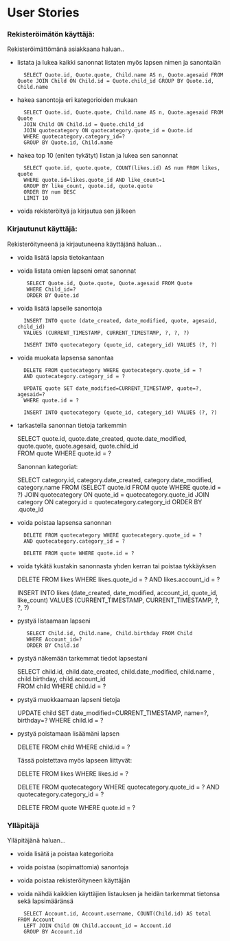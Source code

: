 # User Stories

### Rekisteröimätön käyttäjä:

Rekisteröimättömänä asiakkaana haluan..

- listata ja lukea kaikki sanonnat listaten myös lapsen nimen ja sanontaiän

        SELECT Quote.id, Quote.quote, Child.name AS n, Quote.agesaid FROM Quote JOIN Child ON Child.id = Quote.child_id GROUP BY Quote.id, Child.name

- hakea sanontoja eri kategorioiden mukaan

        SELECT Quote.id, Quote.quote, Child.name AS n, Quote.agesaid FROM Quote
        JOIN Child ON Child.id = Quote.child_id
        JOIN quotecategory ON quotecategory.quote_id = Quote.id
        WHERE quotecategory.category_id=?
        GROUP BY Quote.id, Child.name

- hakea top 10 (eniten tykätyt) listan ja lukea sen sanonnat

        SELECT quote.id, quote.quote, COUNT(likes.id) AS num FROM likes, quote
        WHERE quote.id=likes.quote_id AND like_count=1 
        GROUP BY like_count, quote.id, quote.quote
        ORDER BY num DESC
        LIMIT 10

- voida rekisteröityä ja kirjautua sen jälkeen


### Kirjautunut käyttäjä:

Rekisteröityneenä ja kirjautuneena käyttäjänä haluan...

- voida lisätä lapsia tietokantaan
- voida listata omien lapseni omat sanonnat

         SELECT Quote.id, Quote.quote, Quote.agesaid FROM Quote
         WHERE Child_id=?
         ORDER BY Quote.id

- voida lisätä lapselle sanontoja

        INSERT INTO quote (date_created, date_modified, quote, agesaid, child_id) 
        VALUES (CURRENT_TIMESTAMP, CURRENT_TIMESTAMP, ?, ?, ?)

        INSERT INTO quotecategory (quote_id, category_id) VALUES (?, ?)

- voida muokata lapsensa sanontaa

        DELETE FROM quotecategory WHERE quotecategory.quote_id = ? 
        AND quotecategory.category_id = ?

        UPDATE quote SET date_modified=CURRENT_TIMESTAMP, quote=?, agesaid=? 
        WHERE quote.id = ?

        INSERT INTO quotecategory (quote_id, category_id) VALUES (?, ?)        

- tarkastella sanonnan tietoja tarkemmin

	SELECT quote.id, quote.date_created, quote.date_modified, quote.quote, quote.agesaid, quote.child_id  
        FROM quote 
        WHERE quote.id = ?

	Sanonnan kategoriat:

	SELECT category.id, category.date_created, category.date_modified, category.name
        FROM (SELECT quote.id 
        FROM quote 
        WHERE quote.id = ?)  JOIN quotecategory ON quote_id = quotecategory.quote_id 
        JOIN category ON category.id = quotecategory.category_id ORDER BY .quote_id
	
- voida poistaa lapsensa sanonnan

        DELETE FROM quotecategory WHERE quotecategory.quote_id = ? 
        AND quotecategory.category_id = ?

        DELETE FROM quote WHERE quote.id = ?

- voida tykätä kustakin sanonnasta yhden kerran tai poistaa tykkäyksen

	DELETE FROM likes WHERE likes.quote_id = ? AND likes.account_id = ?

	INSERT INTO likes (date_created, date_modified, account_id, quote_id, like_count) 
	VALUES (CURRENT_TIMESTAMP, CURRENT_TIMESTAMP, ?, ?, ?)

- pystyä listaamaan lapseni

         SELECT Child.id, Child.name, Child.birthday FROM Child
         WHERE Account_id=?
         ORDER BY Child.id


- pystyä näkemään tarkemmat tiedot lapsestani

	SELECT child.id, child.date_created, child.date_modified, child.name , child.birthday, child.account_id  
	FROM child 
	WHERE child.id = ?

- pystyä muokkaamaan lapseni tietoja

	UPDATE child SET date_modified=CURRENT_TIMESTAMP, name=?, birthday=? 
	WHERE child.id = ?

- pystyä poistamaan lisäämäni lapsen

	DELETE FROM child WHERE child.id = ?


	Tässä poistettava myös lapseen liittyvät:

	DELETE FROM likes WHERE likes.id = ?

	DELETE FROM quotecategory WHERE quotecategory.quote_id = ? AND quotecategory.category_id = ?

	DELETE FROM quote WHERE quote.id = ? 

### Ylläpitäjä

Ylläpitäjänä haluan...

- voida lisätä ja poistaa kategorioita
- voida poistaa (sopimattomia) sanontoja
- voida poistaa rekisteröityneen käyttäjän
- voida nähdä kaikkien käyttäjien listauksen ja heidän tarkemmat tietonsa sekä lapsimääränsä

        SELECT Account.id, Account.username, COUNT(Child.id) AS total FROM Account
        LEFT JOIN Child ON Child.account_id = Account.id
        GROUP BY Account.id

